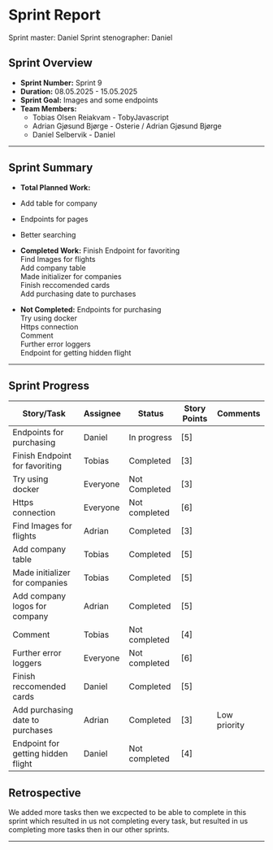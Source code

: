 # **Sprint Report**

Sprint master: Daniel
Sprint stenographer: Daniel

## **Sprint Overview**

- **Sprint Number:** Sprint 9
- **Duration:** 08.05.2025 - 15.05.2025
- **Sprint Goal:** Images and some endpoints
- **Team Members:**
  - Tobias Olsen Reiakvam - TobyJavascript
  - Adrian Gjøsund Bjørge - Osterie / Adrian Gjøsund Bjørge
  - Daniel Selbervik - Daniel

---

## **Sprint Summary**

- **Total Planned Work:**
- Add table for company
- Endpoints for pages
- Better searching

- **Completed Work:**
Finish Endpoint for favoriting     
Find Images for flights            
Add company table                  
Made initializer for companies     
Finish reccomended cards           
Add purchasing date to purchases   

- **Not Completed:**
Endpoints for purchasing     
Try using docker                   
Https connection                   
Comment                            
Further error loggers              
Endpoint for getting hidden flight 

---

## **Sprint Progress**

| Story/Task                         | Assignee | Status        | Story Points | Comments     |
| ---------------------------------- | -------- | ------------- | ------------ | ------------ |
| Endpoints for purchasing           | Daniel   | In progress   | [5]          |              |
| Finish Endpoint for favoriting     | Tobias   | Completed     | [3]          |              |
| Try using docker                   | Everyone | Not Completed | [3]          |              |
| Https connection                   | Everyone | Not completed | [6]          |              |
| Find Images for flights            | Adrian   | Completed     | [3]          |              |
| Add company table                  | Tobias   | Completed     | [5]          |              |
| Made initializer for companies     | Tobias   | Completed     | [5]          |              |
| Add company logos for company      | Adrian   | Completed     | [5]          |              |
| Comment                            | Tobias   | Not completed | [4]          |              |
| Further error loggers              | Everyone | Not completed | [6]          |              |
| Finish reccomended cards           | Daniel   | Completed     | [5]          |              |
| Add purchasing date to purchases   | Adrian   | Completed     | [3]          | Low priority |
| Endpoint for getting hidden flight | Daniel   | Not completed | [4]          |              |

## **Retrospective**
We added more tasks then we excpected to be able to complete in this sprint which resulted in us not completing every task, but resulted in us completing more tasks then in our other sprints.

---